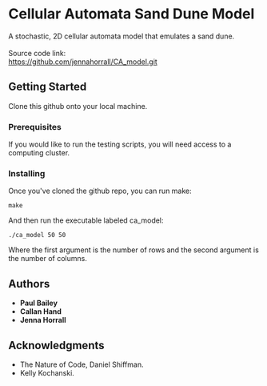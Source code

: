 # Cellular Automata Sand Dune Model

A stochastic, 2D cellular automata model that emulates a sand dune. 
<br />
<br /> Source code link: 
<br /> https://github.com/jennahorrall/CA_model.git

## Getting Started

Clone this github onto your local machine. 

### Prerequisites

If you would like to run the testing scripts, you will need access to a computing cluster.

### Installing

Once you've cloned the github repo, you can run make:

```
make
```

And then run the executable labeled ca_model:

```
./ca_model 50 50
```

Where the first argument is the number of rows and the second argument is the number of columns.


## Authors

* **Paul Bailey** 
* **Callan Hand** 
* **Jenna Horrall** 



## Acknowledgments

* The Nature of Code, Daniel Shiffman.
* Kelly Kochanski.

